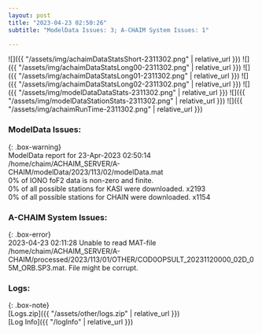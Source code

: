 ```yaml
---
layout: post
title: "2023-04-23 02:50:26"
subtitle: "ModelData Issues: 3; A-CHAIM System Issues: 1"

---
```


![]({{ "/assets/img/achaimDataStatsShort-2311302.png" | relative_url }})
![]({{ "/assets/img/achaimDataStatsLong00-2311302.png" | relative_url }})
![]({{ "/assets/img/achaimDataStatsLong01-2311302.png" | relative_url }})
![]({{ "/assets/img/achaimDataStatsLong02-2311302.png" | relative_url }})
![]({{ "/assets/img/modelDataDataStats-2311302.png" | relative_url }})
![]({{ "/assets/img/modelDataStationStats-2311302.png" | relative_url }})
![]({{ "/assets/img/achaimRunTime-2311302.png" | relative_url }})


### ModelData Issues:  
  
{: .box-warning}  
 ModelData report for 23-Apr-2023 02:50:14   
 /home/chaim/ACHAIM_SERVER/A-CHAIM/modelData/2023/113/02/modelData.mat   
 0% of IONO foF2 data is non-zero and finite.   
 0% of all possible stations for KASI were downloaded. x2193   
 0% of all possible stations for CHAIN were downloaded. x1154   
  
### A-CHAIM System Issues:  
  
{: .box-error}  
2023-04-23 02:11:28 Unable to read MAT-file /home/chaim/ACHAIM_SERVER/A-CHAIM/processed/2023/113/01/OTHER/COD0OPSULT_20231120000_02D_05M_ORB.SP3.mat. File might be corrupt.  

### Logs:  
  
{: .box-note}  
[Logs.zip]({{ "/assets/other/logs.zip" | relative_url }})  
[Log Info]({{ "/logInfo" | relative_url }})  
